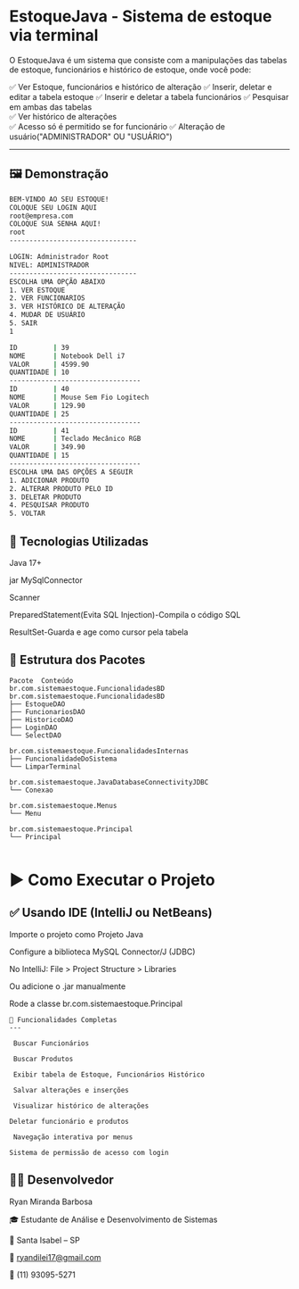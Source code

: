 # EstoqueJava - Sistema de estoque via terminal

 O EstoqueJava é um sistema que consiste com a manipulações das tabelas de estoque, funcionários e histórico de estoque, onde você pode:

✅ Ver Estoque, funcionários e histórico de alteração 
✅ Inserir, deletar e editar a tabela estoque
✅ Inserir e deletar a tabela funcionários
✅ Pesquisar em ambas das tabelas  
✅ Ver histórico de alterações  
✅ Acesso só é permitido se for funcionário
✅ Alteração de usuário("ADMINISTRADOR" OU "USUÁRIO")

---

## 🖼️ Demonstração

```bash
BEM-VINDO AO SEU ESTOQUE!
COLOQUE SEU LOGIN AQUI
root@empresa.com
COLOQUE SUA SENHA AQUI!
root
--------------------------------

LOGIN: Administrador Root
NIVEL: ADMINISTRADOR
--------------------------------
ESCOLHA UMA OPÇÃO ABAIXO
1. VER ESTOQUE
2. VER FUNCIONARIOS
3. VER HISTÓRICO DE ALTERAÇÃO
4. MUDAR DE USUÁRIO
5. SAIR
1

ID         | 39
NOME       | Notebook Dell i7
VALOR      | 4599.90
QUANTIDADE | 10
---------------------------------
ID         | 40
NOME       | Mouse Sem Fio Logitech
VALOR      | 129.90
QUANTIDADE | 25
---------------------------------
ID         | 41
NOME       | Teclado Mecânico RGB
VALOR      | 349.90
QUANTIDADE | 15
---------------------------------
ESCOLHA UMA DAS OPÇÕES A SEGUIR
1. ADICIONAR PRODUTO
2. ALTERAR PRODUTO PELO ID
3. DELETAR PRODUTO
4. PESQUISAR PRODUTO
5. VOLTAR

```
🔧 Tecnologias Utilizadas
---

Java 17+

jar MySqlConnector

Scanner

PreparedStatement(Evita SQL Injection)-Compila o código SQL

ResultSet-Guarda e age como cursor pela tabela

🧩 Estrutura dos Pacotes
---
```
Pacote	Conteúdo
br.com.sistemaestoque.FuncionalidadesBD
br.com.sistemaestoque.FuncionalidadesBD
├── EstoqueDAO
├── FuncionariosDAO
├── HistoricoDAO
├── LoginDAO
└── SelectDAO

br.com.sistemaestoque.FuncionalidadesInternas
├── FuncionalidadeDoSistema
└── LimparTerminal

br.com.sistemaestoque.JavaDatabaseConnectivityJDBC
└── Conexao

br.com.sistemaestoque.Menus
└── Menu

br.com.sistemaestoque.Principal
└── Principal


```
# ▶️ Como Executar o Projeto

✅ Usando IDE (IntelliJ ou NetBeans)
---

Importe o projeto como Projeto Java

Configure a biblioteca MySQL Connector/J (JDBC)

No IntelliJ: File > Project Structure > Libraries

Ou adicione o .jar manualmente

Rode a classe br.com.sistemaestoque.Principal
```
📌 Funcionalidades Completas
---

 Buscar Funcionários

 Buscar Produtos

 Exibir tabela de Estoque, Funcionários Histórico

 Salvar alterações e inserções

 Visualizar histórico de alterações

Deletar funcionário e produtos

 Navegação interativa por menus

Sistema de permissão de acesso com login
```
👨‍💻 Desenvolvedor
---

Ryan Miranda Barbosa

🎓 Estudante de Análise e Desenvolvimento de Sistemas

📍 Santa Isabel – SP

📧 ryandilei17@gmail.com

📱 (11) 93095-5271
